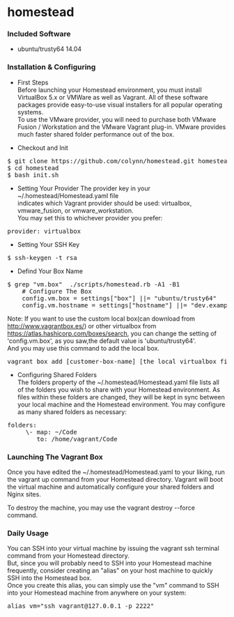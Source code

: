 # homestead
### Included Software
* ubuntu/trusty64 14.04

### Installation & Configuring 
* First Steps</br>
Before launching your Homestead environment, you must install VirtualBox 5.x or VMWare as well as Vagrant. All of these software packages provide easy-to-use visual installers for all popular operating systems.</br>
To use the VMware provider, you will need to purchase both VMware Fusion / Workstation and the VMware Vagrant plug-in. VMware provides much faster shared folder performance out of the box.


* Checkout and Init 
<pre>$ git clone https://github.com/colynn/homestead.git homestead
$ cd homestead
$ bash init.sh</pre>

* Setting Your Provider
The provider key in your ~/.homestead/Homestead.yaml file </br>
indicates which Vagrant provider should be used: virtualbox, vmware_fusion, or vmware_workstation. </br>
You may set this to whichever provider you prefer:
<pre>provider: virtualbox</pre>

* Setting Your SSH Key
<pre>$ ssh-keygen -t rsa </pre>

* Defind Your Box Name</br>
<pre>$ grep "vm.box"  ./scripts/homestead.rb -A1 -B1
    # Configure The Box
    config.vm.box = settings["box"] ||= "ubuntu/trusty64"
    config.vm.hostname = settings["hostname"] ||= "dev.example.com"</pre>
Note: If you want to use the custom local box(can download from http://www.vagrantbox.es/) or other virtualbox from https://atlas.hashicorp.com/boxes/search, you can change the setting of 'config.vm.box', as you saw,the default value is 'ubuntu/trusty64'.</br>
And you may use this command to add the local box.
<pre>vagrant box add [customer-box-name] [the local virtualbox file]</pre>    
* Configuring Shared Folders</br>
The folders property of the ~/.homestead/Homestead.yaml file lists all of the folders you wish to share with your Homestead environment. As files within these folders are changed, they will be kept in sync between your local machine and the Homestead environment. You may configure as many shared folders as necessary:
<pre>folders:
     \- map: ~/Code
        to: /home/vagrant/Code
</pre>

### Launching The Vagrant Box

Once you have edited the ~/.homestead/Homestead.yaml to your liking, run the vagrant up command from your Homestead directory. Vagrant will boot the virtual machine and automatically configure your shared folders and Nginx sites.

To destroy the machine, you may use the vagrant destroy --force command.
### Daily Usage
You can SSH into your virtual machine by issuing the vagrant ssh terminal command from your Homestead directory.</br>
But, since you will probably need to SSH into your Homestead machine frequently, consider creating an "alias" on your host machine to quickly SSH into the Homestead box. </br>
Once you create this alias, you can simply use the "vm" command to SSH into your Homestead machine from anywhere on your system:
<pre>alias vm="ssh vagrant@127.0.0.1 -p 2222"</pre>

